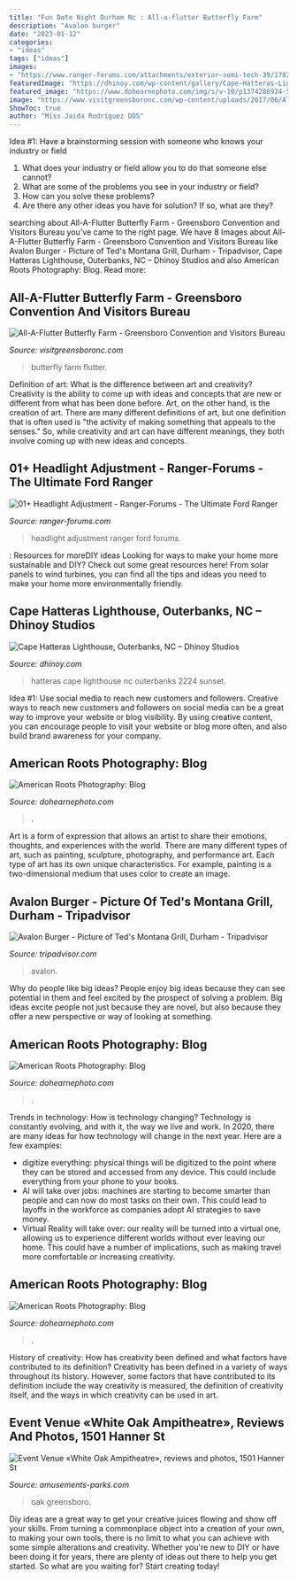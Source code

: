 ```yaml
---
title: "Fun Date Night Durham Nc : All-a-flutter Butterfly Farm"
description: "Avalon burger"
date: "2023-01-12"
categories:
- "ideas"
tags: ["ideas"]
images:
- "https://www.ranger-forums.com/attachments/exterior-semi-tech-39/178202d1501426502-01-headlight-adjustment-0119091702a.jpg"
featuredImage: "https://dhinoy.com/wp-content/gallery/Cape-Hatteras-Lighthouse-NC/Cape-Hatteras-Sunset-2224.jpg"
featured_image: "https://www.dohearnephoto.com/img/s/v-10/p1374286924-5.jpg"
image: "https://www.visitgreensboronc.com/wp-content/uploads/2017/06/All-A-Flutter-Butterfly-Farm-1024x768-1024x768.jpg"
ShowToc: true
author: "Miss Jaida Rodriguez DDS"
---
```



Idea #1: Have a brainstorming session with someone who knows your industry or field
1. What does your industry or field allow you to do that someone else cannot? 
2. What are some of the problems you see in your industry or field? 
3. How can you solve these problems? 
4. Are there any other ideas you have for solution? If so, what are they?

	

		
searching about All-A-Flutter Butterfly Farm - Greensboro Convention and Visitors Bureau you've came to the right page. We have 8 Images about All-A-Flutter Butterfly Farm - Greensboro Convention and Visitors Bureau like Avalon Burger - Picture of Ted&#039;s Montana Grill, Durham - Tripadvisor, Cape Hatteras Lighthouse, Outerbanks, NC – Dhinoy Studios and also American Roots Photography: Blog. Read more:
		
    
## All-A-Flutter Butterfly Farm - Greensboro Convention And Visitors Bureau

<img loading=lazy src="https://www.visitgreensboronc.com/wp-content/uploads/2017/06/All-A-Flutter-Butterfly-Farm-1024x768-1024x768.jpg" onerror="this.onerror=null;this.src='https://tse1.mm.bing.net/th?id=OIP._egz1_5OW708c3f5dDsnSgHaFj&amp;pid=15.1';" alt="All-A-Flutter Butterfly Farm - Greensboro Convention and Visitors Bureau">

_Source: visitgreensboronc.com_

>butterfly farm flutter. 

	

Definition of art: What is the difference between art and creativity?
Creativity is the ability to come up with ideas and concepts that are new or different from what has been done before. Art, on the other hand, is the creation of art. There are many different definitions of art, but one definition that is often used is "the activity of making something that appeals to the senses." So, while creativity and art can have different meanings, they both involve coming up with new ideas and concepts.

    
## 01+ Headlight Adjustment - Ranger-Forums - The Ultimate Ford Ranger

<img loading=lazy src="https://www.ranger-forums.com/attachments/exterior-semi-tech-39/178202d1501426502-01-headlight-adjustment-0119091702a.jpg" onerror="this.onerror=null;this.src='https://tse4.mm.bing.net/th?id=OIP.C2ADYyn9pC4pCAVi57-pRQEgDY&amp;pid=15.1';" alt="01+ Headlight Adjustment - Ranger-Forums - The Ultimate Ford Ranger">

_Source: ranger-forums.com_

>headlight adjustment ranger ford forums. 

	

: Resources for moreDIY ideas
Looking for ways to make your home more sustainable and DIY? Check out some great resources here! From solar panels to wind turbines, you can find all the tips and ideas you need to make your home more environmentally friendly.

    
## Cape Hatteras Lighthouse, Outerbanks, NC – Dhinoy Studios

<img loading=lazy src="https://dhinoy.com/wp-content/gallery/Cape-Hatteras-Lighthouse-NC/Cape-Hatteras-Sunset-2224.jpg" onerror="this.onerror=null;this.src='https://tse2.mm.bing.net/th?id=OIP.Nv8Pd-fi21bnC7fEVN837wHaE8&amp;pid=15.1';" alt="Cape Hatteras Lighthouse, Outerbanks, NC – Dhinoy Studios">

_Source: dhinoy.com_

>hatteras cape lighthouse nc outerbanks 2224 sunset. 

	

Idea #1: Use social media to reach new customers and followers.
Creative ways to reach new customers and followers on social media can be a great way to improve your website or blog visibility. By using creative content, you can encourage people to visit your website or blog more often, and also build brand awareness for your company.

    
## American Roots Photography: Blog

<img loading=lazy src="https://www.dohearnephoto.com/img/s/v-10/p1571823216-4.jpg" onerror="this.onerror=null;this.src='https://tse1.mm.bing.net/th?id=OIP.7aPkYoH3GzOlCXgIZ9aiDQHaDU&amp;pid=15.1';" alt="American Roots Photography: Blog">

_Source: dohearnephoto.com_

>. 

	

Art is a form of expression that allows an artist to share their emotions, thoughts, and experiences with the world. There are many different types of art, such as painting, sculpture, photography, and performance art. Each type of art has its own unique characteristics. For example, painting is a two-dimensional medium that uses color to create an image.

    
## Avalon Burger - Picture Of Ted&#039;s Montana Grill, Durham - Tripadvisor

<img loading=lazy src="https://media-cdn.tripadvisor.com/media/photo-s/0e/db/1b/23/photo0jpg.jpg" onerror="this.onerror=null;this.src='https://tse4.mm.bing.net/th?id=OIP.Rn8bzPboF4a3ovEi6cvLhQHaFj&amp;pid=15.1';" alt="Avalon Burger - Picture of Ted&#039;s Montana Grill, Durham - Tripadvisor">

_Source: tripadvisor.com_

>avalon. 

	

Why do people like big ideas?
People enjoy big ideas because they can see potential in them and feel excited by the prospect of solving a problem. Big ideas excite people not just because they are novel, but also because they offer a new perspective or way of looking at something.

    
## American Roots Photography: Blog

<img loading=lazy src="https://www.dohearnephoto.com/img/s/v-10/p1635166508-4.jpg" onerror="this.onerror=null;this.src='https://tse1.mm.bing.net/th?id=OIP.TXBzcrLLjli5E6z_RfbYTAHaFj&amp;pid=15.1';" alt="American Roots Photography: Blog">

_Source: dohearnephoto.com_

>. 

	

Trends in technology: How is technology changing?
Technology is constantly evolving, and with it, the way we live and work. In 2020, there are many ideas for how technology will change in the next year. Here are a few examples: 
- digitize everything: physical things will be digitized to the point where they can be stored and accessed from any device. This could include everything from your phone to your books. 
- AI will take over jobs: machines are starting to become smarter than people and can now do most tasks on their own. This could lead to layoffs in the workforce as companies adopt AI strategies to save money. 
- Virtual Reality will take over: our reality will be turned into a virtual one, allowing us to experience different worlds without ever leaving our home. This could have a number of implications, such as making travel more comfortable or increasing creativity.

    
## American Roots Photography: Blog

<img loading=lazy src="https://www.dohearnephoto.com/img/s/v-10/p1374286924-5.jpg" onerror="this.onerror=null;this.src='https://tse4.mm.bing.net/th?id=OIP.FdIqv5F5PeULIzwc439eYQHaEt&amp;pid=15.1';" alt="American Roots Photography: Blog">

_Source: dohearnephoto.com_

>. 

	

History of creativity: How has creativity been defined and what factors have contributed to its definition?
Creativity has been defined in a variety of ways throughout its history. However, some factors that have contributed to its definition include the way creativity is measured, the definition of creativity itself, and the ways in which creativity can be used in art.

    
## Event Venue «White Oak Ampitheatre», Reviews And Photos, 1501 Hanner St

<img loading=lazy src="https://lh5.googleusercontent.com/p/AF1QipM1K1MN0PNtDApoTetSs6fF1wvNsHq9qHOkM5IH" onerror="this.onerror=null;this.src='https://tse2.mm.bing.net/th?id=OIP.-ZK18YPqmnGWltkwAuT3owHaEK&amp;pid=15.1';" alt="Event Venue «White Oak Ampitheatre», reviews and photos, 1501 Hanner St">

_Source: amusements-parks.com_

>oak greensboro. 

	

Diy ideas are a great way to get your creative juices flowing and show off your skills. From turning a commonplace object into a creation of your own, to making your own tools, there is no limit to what you can achieve with some simple alterations and creativity. Whether you're new to DIY or have been doing it for years, there are plenty of ideas out there to help you get started. So what are you waiting for? Start creating today!

